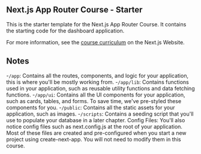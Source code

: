 ## Next.js App Router Course - Starter

This is the starter template for the Next.js App Router Course. It contains the starting code for the dashboard application.

For more information, see the [course curriculum](https://nextjs.org/learn) on the Next.js Website.

## Notes
-`/app`: Contains all the routes, components, and logic for your application, this is where you'll be mostly working from.
-`/app/lib`: Contains functions used in your application, such as reusable utility functions and data fetching functions.
-`/app/ui`: Contains all the UI components for your application, such as cards, tables, and forms. To save time, we've pre-styled these components for you.
-`/public`: Contains all the static assets for your application, such as images.
-`/scripts`: Contains a seeding script that you'll use to populate your database in a later chapter.
Config Files: You'll also notice config files such as next.config.js at the root of your application. Most of these files are created and pre-configured when you start a new project using create-next-app. You will not need to modify them in this course.
